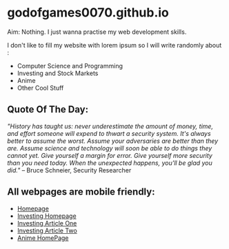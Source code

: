 # godofgames0070.github.io
Aim: Nothing. I just wanna practise my web development skills.

I don't like to fill my website with lorem ipsum so I will write randomly about :
* Computer Science and Programming
* Investing and Stock Markets
* Anime
* Other Cool Stuff

## Quote Of The Day:
*"History has taught us: never underestimate the amount of money, time, and effort someone will expend to thwart a security system. It's always better to assume the worst. Assume your adversaries are better than they are. Assume science and technology will soon be able to do things they cannot yet. Give yourself a margin for error. Give yourself more security than you need today. When the unexpected happens, you'll be glad you did."* – Bruce Schneier, Security Researcher

## All webpages are mobile friendly:
* [Homepage](https://search.google.com/test/mobile-friendly?id=d-M-fldJc-J-e1KzMdCxcA)
* [Investing Homepage](https://search.google.com/test/mobile-friendly?id=2CuJoyqn-oCyJ6jUx6Xdvw)
* [Investing Article One](https://search.google.com/test/mobile-friendly?id=etkE37XPRsTg69PejQDnQA)
* [Investing Article Two](https://search.google.com/test/mobile-friendly?id=T6EO3HStButdy5_dUl5FTA)
* [Anime HomePage](https://search.google.com/test/mobile-friendly?id=f3nUoS0vf1Ej_iP-_Rldpg)
